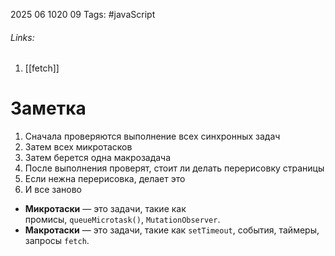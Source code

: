 2025 06 1020 09
Tags: #javaScript 
###### Links: 
1) [[fetch]]
# Заметка
1) Сначала проверяются выполнение всех синхронных задач
2) Затем всех микротасков
3) Затем берется одна макрозадача
4) После выполнения проверят, стоит ли делать перерисовку страницы
5) Если нежна перерисовка, делает это
6) И все заново
- **Микротаски** — это задачи, такие как промисы, `queueMicrotask()`, `MutationObserver`.
- **Макротаски** — это задачи, такие как `setTimeout`, события, таймеры, запросы `fetch`.